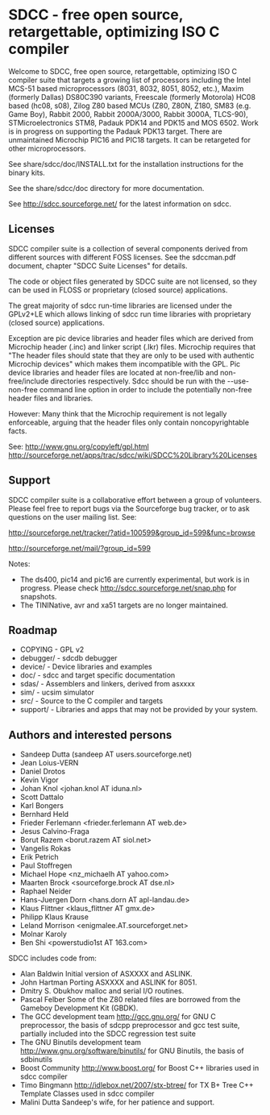 # SDCC - free open source, retargettable, optimizing ISO C compiler

Welcome to SDCC, free open source, retargettable, optimizing ISO C
compiler suite that targets a growing list of processors including the
Intel MCS-51 based microprocessors (8031, 8032, 8051, 8052, etc.), Maxim
(formerly Dallas) DS80C390 variants, Freescale (formerly Motorola) HC08
based (hc08, s08), Zilog Z80 based MCUs (Z80, Z80N, Z180, SM83 (e.g. Game Boy),
Rabbit 2000, Rabbit 2000A/3000, Rabbit 3000A, TLCS-90), STMicroelectronics STM8,
Padauk PDK14 and PDK15 and MOS 6502.
Work is in progress on supporting the Padauk PDK13 target.
There are unmaintained Microchip PIC16 and PIC18 targets.
It can be retargeted for other microprocessors.

See share/sdcc/doc/INSTALL.txt for the installation instructions for
the binary kits.

See the share/sdcc/doc directory for more documentation.

See http://sdcc.sourceforge.net/ for the latest information on sdcc.


## Licenses

SDCC compiler suite is a collection of several components derived from
different sources with different FOSS licenses. See the sdccman.pdf
document, chapter "SDCC Suite Licenses" for details.

The code or object files generated by SDCC suite are not licensed, so
they can be used in FLOSS or proprietary (closed source) applications.

The great majority of sdcc run-time libraries are licensed under the
GPLv2+LE which allows linking of sdcc run time libraries with
proprietary (closed source) applications.

Exception are pic device libraries and header files which are derived
from Microchip header (.inc) and linker script (.lkr) files. Microchip
requires that "The header files should state that they are only to be
used with authentic Microchip devices" which makes them incompatible
with the GPL. Pic device libraries and header files are located at
non-free/lib and non-free/include directories respectively. Sdcc should
be run with the --use-non-free command line option in order to include
the potentially non-free header files and libraries.

However: Many think that the Microchip requirement is not legally enforceable,
arguing that the header files only contain noncopyrightable facts.

See:
   http://www.gnu.org/copyleft/gpl.html
   http://sourceforge.net/apps/trac/sdcc/wiki/SDCC%20Library%20Licenses


## Support

SDCC compiler suite is a collaborative effort between a group of
volunteers. Please feel free to report bugs via the Sourceforge bug
tracker, or to ask questions on the user mailing list. See:

 http://sourceforge.net/tracker/?atid=100599&group_id=599&func=browse

 http://sourceforge.net/mail/?group_id=599

Notes:
   * The ds400, pic14 and pic16 are currently experimental, but work is in
     progress. Please check http://sdcc.sourceforge.net/snap.php for snapshots.
   * The TININative, avr and xa51 targets are no longer maintained.


## Roadmap

   - COPYING    - GPL v2
   - debugger/  - sdcdb debugger
   - device/    - Device libraries and examples
   - doc/       - sdcc and target specific documentation
   - sdas/      - Assemblers and linkers, derived from asxxxx
   - sim/       - ucsim simulator
   - src/       - Source to the C compiler and targets
   - support/   - Libraries and apps that may not be provided by your system.


## Authors and interested persons

   * Sandeep Dutta (sandeep AT users.sourceforge.net)
   * Jean Loius-VERN      <jlvern AT writeme.com>
   * Daniel Drotos        <drdani AT mazsola.iit.uni-miskolc.hu>
   * Kevin Vigor          <kevin AT vigor.nu>
   * Johan Knol           <johan.knol AT iduna.nl>
   * Scott Dattalo        <scott AT dattalo.com>
   * Karl Bongers         <karl AT turbobit.com>
   * Bernhard Held        <bernhard AT bernhardheld.de>
   * Frieder Ferlemann    <frieder.ferlemann AT web.de>
   * Jesus Calvino-Fraga  <jesusc AT ece.ubc.ca>
   * Borut Razem          <borut.razem AT siol.net>
   * Vangelis Rokas       <vrokas AT otenet.gr>
   * Erik Petrich         <epetrich AT ivorytower.norman.ok.us>
   * Paul Stoffregen      <paul AT pjrc.com>
   * Michael Hope         <michaelh AT juju.net.nz> <nz_michaelh AT yahoo.com>
   * Maarten Brock        <sourceforge.brock AT dse.nl>
   * Raphael Neider       <RNeider AT web.de>
   * Hans-Juergen Dorn    <hans.dorn AT apl-landau.de>
   * Klaus Flittner       <klaus_flittner AT gmx.de>
   * Philipp Klaus Krause <pkk AT spth.de>
   * Leland Morrison      <enigmalee.AT.sourceforget.net>
   * Molnar Karoly        <molnarkaroly AT users.sf.net>
   * Ben Shi              <powerstudio1st AT 163.com>

SDCC includes code from:
   * Alan Baldwin <baldwin AT shop-pdp.kent.edu>
      Initial version of ASXXXX and  ASLINK. 
   * John Hartman <noice AT noicedebugger.com>
      Porting ASXXXX and ASLINK for 8051.
   * Dmitry S. Obukhov <dso AT usa.net>
      malloc and serial I/O routines.
   * Pascal Felber
      Some of the Z80 related files are borrowed from the Gameboy
      Development Kit (GBDK).
   * The GCC development team http://gcc.gnu.org/
      for GNU C preprocessor, the basis of sdcpp preprocessor and
      gcc test suite, partially included into the SDCC regression test suite
   * The GNU Binutils development team http://www.gnu.org/software/binutils/
      for GNU Binutils, the basis of sdbinutils
   * Boost Community http://www.boost.org/
      for Boost C++ libraries used in sdcc compiler
   * Timo Bingmann http://idlebox.net/2007/stx-btree/
      for TX B+ Tree C++ Template Classes used in sdcc compiler
   * Malini Dutta <malini AT mediaone.net>
      Sandeep's wife, for her patience and support.
